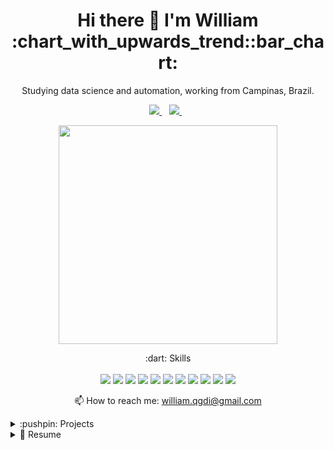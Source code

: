 <h1 align='center'>
  Hi there 👋 I'm William :chart_with_upwards_trend::bar_chart:
</h1>

<p align='center'>
  Studying data science and automation, working from Campinas, Brazil.
</p>



<p align='center'>
  
  <!--<a href="https://wa.me/5519974196747?text=Olá!%20William">
    <img src="https://img.shields.io/badge/WHATSAPP-%2325D366.svg?&style=for-the-badge&logo=whatsapp&logoColor=white" />
  </a>&nbsp;&nbsp;-->
  <a href="https://www.linkedin.com/in/williamsm01010101/">
    <img src="https://img.shields.io/badge/linkedin-%230077B5.svg?&style=for-the-badge&logo=linkedin&logoColor=white" />
  </a>&nbsp;&nbsp;
  <a href="https://www.instagram.com/_mendeswill/">
    <img src="https://img.shields.io/badge/instagram-%23E4405F.svg?&style=for-the-badge&logo=instagram&logoColor=white" />        
  </a>&nbsp;&nbsp;
  
</p>

<p align='center'>
  <a href="#"><img src="https://github-readme-stats.vercel.app/api?username=WilliamSMendes&show_icons=true&count_private=true&theme=radical" width="350"></a>

</p>

<p align='center'>
  :dart: Skills<br/><br/>
  <img src="https://img.shields.io/badge/Python-14354C?style=for-the-badge&logo=python&logoColor=white" />
  <!--<img src="https://img.shields.io/badge/MySQL-00000F?style=for-the-badge&logo=mysql&logoColor=white" />
  <img src="https://img.shields.io/badge/MongoDB-4EA94B?style=for-the-badge&logo=mongodb&logoColor=white" /> -->
  <img src="https://img.shields.io/badge/OpenCV-27338e?style=for-the-badge&logo=OpenCV&logoColor=white" />
  <img src="https://img.shields.io/badge/Selenium-43B02A?style=for-the-badge&logo=Selenium&logoColor=white" />
  <img src="https://img.shields.io/badge/TensorFlow-FF6F00?style=for-the-badge&logo=TensorFlow&logoColor=white" />
  <img src="https://img.shields.io/badge/Keras-D00000?style=for-the-badge&logo=Keras&logoColor=white" />
  <img src="https://img.shields.io/badge/scikit_learn-F7931E?style=for-the-badge&logo=scikit-learn&logoColor=white" />
  <!--<img src="https://img.shields.io/badge/Docker-2CA5E0?style=for-the-badge&logo=docker&logoColor=white" /> -->
  <img src="https://img.shields.io/badge/Jupyter-F37626.svg?&style=for-the-badge&logo=Jupyter&logoColor=white" />
  <img src="https://img.shields.io/badge/Visual_Studio_Code-0078D4?style=for-the-badge&logo=visual%20studio%20code&logoColor=white" />
  <img src="https://img.shields.io/badge/pycharm-143?style=for-the-badge&logo=pycharm&logoColor=black&color=black&labelColor=green" />
  <img src="https://img.shields.io/badge/Git-F05032?style=for-the-badge&logo=git&logoColor=white" />
  <img src="https://img.shields.io/badge/Microsoft_Excel-217346?style=for-the-badge&logo=microsoft-excel&logoColor=white" />
</p>



<p align='center'>
  📫 How to reach me: <a href='mailto:william.qgdi@gmail.com'>william.qgdi@gmail.com</a>
</p>

<!-- <p align='center'>
  Do you like my open source projects? <a href='https://stars.github.com/nominate/'>Nominate me to Github Stars ⭐</a>
</p> -->

<details>
  <summary>:pushpin: Projects</summary>

<p align='center'>
  <a href="#"><img src="https://github-readme-stats.vercel.app/api/pin/?username=WilliamSMendes&repo=computer-vision_audio-control&show_icons=true&count_private=true&theme=radical" width="350"></a>
  <a href="#"><img src="https://github-readme-stats.vercel.app/api/pin/?username=WilliamSMendes&repo=storytelling_amazon_firepots&show_icons=true&count_private=true&theme=radical" width="350"></a>
  <a href="#"><img src="https://github-readme-stats.vercel.app/api/pin/?username=WilliamSMendes&repo=tweets_NLP_Keras_classifier&show_icons=true&count_private=true&theme=radical" width="350"></a>
  <a href="#"><img src="https://github-readme-stats.vercel.app/api/pin/?username=WilliamSMendes&repo=whatsbot-messenger&show_icons=true&count_private=true&theme=radical" width="350"></a>
  <a href="#"><img src="https://github-readme-stats.vercel.app/api/pin/?username=WilliamSMendes&repo=NLP_binary-classifier-tweets&show_icons=true&count_private=true&theme=radical" width="350"></a>
  <a href="#"><img src="https://github-readme-stats.vercel.app/api/pin/?username=WilliamSMendes&repo=wikipedia_text-to-speech&show_icons=true&count_private=true&theme=radical" width="350"></a>
  <a href="#"><img src="https://github-readme-stats.vercel.app/api/pin/?username=WilliamSMendes&repo=netflix_data_analysis&show_icons=true&count_private=true&theme=radical" width="350"></a>
  <a href="#"><img src="https://github-readme-stats.vercel.app/api/pin/?username=WilliamSMendes&repo=classification-titanic&show_icons=true&count_private=true&theme=radical" width="350"></a>
  <a href="#"><img src="https://github-readme-stats.vercel.app/api/pin/?username=WilliamSMendes&repo=multiclass-classification_students-profile&show_icons=true&count_private=true&theme=radical" width="350"></a>
  


</p>
</details>

<details>
  <summary>📃 Resume</summary>

## My Goal

<p>
  I'm studying Industrial Automation and intend to pursue a career in data analysis and machine learning and I am looking for my first Junior job / internship, i have a lot of dedication and willingness to learn!
</p>
  
## Education

- 📖 **Industrial Automation**\
📆 2021 - 2023\
📍 **IFSP -Federal Institute of Education, Science and Technology of São Paulo** - Piracicaba, Brazil

## Certifications


- :heavy_check_mark: **Essential Python Programming - Udemy**

-  :heavy_check_mark: **Python 101 for Data Science - IBM**

- :heavy_check_mark: **Machine Learning and Data Science A to Z - Udemy**

- :heavy_check_mark: **Behind The Code Marathon - IBM**

- :heavy_check_mark: **Programming Logic- Digital Innovation One**


</details>




